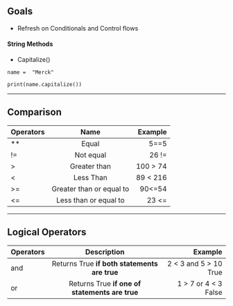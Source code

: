 ## Goals 
* Refresh on Conditionals and Control flows 




#### String Methods

 * Capitalize()

`name =  "Merck" `

`print(name.capitalize())`
 
- - -



## Comparison 

| Operators| Name | Example |
| :---     | :----: |  ---: |
| **| Equal| 5==5 |
| !=| Not equal | 26 !=|
| > |  Greater than  | 100 > 74|
| < | Less Than  | 89 < 216 |
| >=| Greater than or equal to | 90<=54|
| <=|Less than or equal to | 23 <=|
 
- - -
## Logical Operators 

Operators| Description  | Example |
| :---     | :----: |  ---: |
| and| Returns True **if both statements are true**| 2 < 3 and 5 > 10 True | 
| or | Returns True **if one of statements are true**| 1 > 7 or 4 < 3  False |

